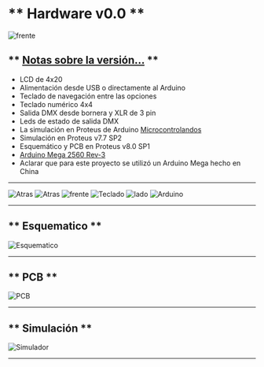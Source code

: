 # ** Hardware v0.0 **

![frente](https://bytebucket.org/daniel3514/0066-arduino-dmx-512-tester-controller/raw/dd59f229a0ae5062e991717e0b6d4e8263fc11ca/Hardware/v0.0/media/Hardware%20v00.JPG)

## ** [Notas sobre la versión...](https://github.com/daniel3514/Arduino-DMX-512-Tester-Controller/blob/master/Hardware/Documentacion/notas%20sobre%20la%20version.txt) **

- LCD de 4x20
- Alimentación desde USB o directamente al Arduino
- Teclado de navegación entre las opciones
- Teclado numérico 4x4
- Salida DMX desde bornera y XLR de 3 pin
- Leds de estado de salida DMX
- La simulación en Proteus de Arduino [Microcontrolandos](http://microcontrolandos.blogspot.mx/2012/12/arduino-componentes-para-o-proteus.html)
- Simulación en Proteus v7.7 SP2
- Esquemático y PCB en Proteus v8.0 SP1
- [Arduino Mega 2560 Rev-3](http://www.arduino.cc/en/Main/ArduinoBoardMega2560)
- Aclarar que para este proyecto se utilizó un Arduino Mega hecho en China

***

![Atras](https://bytebucket.org/daniel3514/0066-arduino-dmx-512-tester-controller/raw/dd59f229a0ae5062e991717e0b6d4e8263fc11ca/Hardware/v0.0/media/Hard%20v00%20-%201.JPG)
![Atras](https://bytebucket.org/daniel3514/0066-arduino-dmx-512-tester-controller/raw/dd59f229a0ae5062e991717e0b6d4e8263fc11ca/Hardware/v0.0/media/Hard%20v00%20-%202.JPG)
![frente](https://bytebucket.org/daniel3514/0066-arduino-dmx-512-tester-controller/raw/dd59f229a0ae5062e991717e0b6d4e8263fc11ca/Hardware/v0.0/media/Hard%20v00%20-%203.JPG)
![Teclado](https://bytebucket.org/daniel3514/0066-arduino-dmx-512-tester-controller/raw/dd59f229a0ae5062e991717e0b6d4e8263fc11ca/Hardware/v0.0/media/Hard%20v00%20-%204.JPG)
![lado](https://bytebucket.org/daniel3514/0066-arduino-dmx-512-tester-controller/raw/dd59f229a0ae5062e991717e0b6d4e8263fc11ca/Hardware/v0.0/media/Hard%20v00%20-%205.JPG)
![Arduino](https://bytebucket.org/daniel3514/0066-arduino-dmx-512-tester-controller/raw/dd59f229a0ae5062e991717e0b6d4e8263fc11ca/Hardware/v0.0/media/Hard%20v00%20-%206.JPG)

***

## ** Esquematico **

![Esquematico](https://bytebucket.org/daniel3514/0066-arduino-dmx-512-tester-controller/raw/dd59f229a0ae5062e991717e0b6d4e8263fc11ca/Hardware/v0.0/media/Hard%20v00%20-%20Esquematico.PNG)

***

## ** PCB **

![PCB](https://bytebucket.org/daniel3514/0066-arduino-dmx-512-tester-controller/raw/dd59f229a0ae5062e991717e0b6d4e8263fc11ca/Hardware/v0.0/media/Hard%20v00%20-%20PCB.PNG)

***

## ** Simulación **

![Simulador](https://bytebucket.org/daniel3514/0066-arduino-dmx-512-tester-controller/raw/dd59f229a0ae5062e991717e0b6d4e8263fc11ca/Hardware/v0.0/media/Hard%20v00%20-%20Simulador.PNG)

***